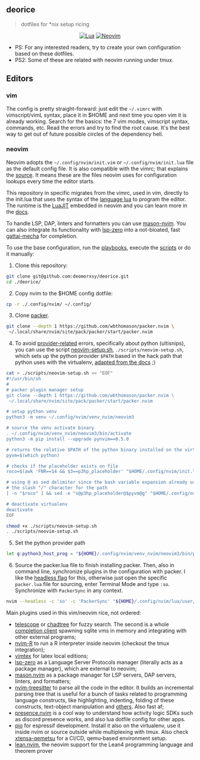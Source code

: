 
## deorice
> dotfiles for \*nix setup ricing

<div align="center">

[![Lua](https://img.shields.io/badge/Lua-blue.svg?style=for-the-badge&logo=lua)](http://www.lua.org)
[![Neovim](https://img.shields.io/badge/Neovim%200.5+-green.svg?style=for-the-badge&logo=neovim)](https://neovim.io)
</div>

- PS: For any interested readers, try to create your own configuration based on these dotfiles.
- PS2: Some of these are related with neovim running under tmux.

## Editors

### vim

The config is pretty straight-forward: just edit the ```~/.vimrc``` with vimscript/vimL syntax, place it in $HOME and next time you open vim it is already working. Search for the basics: the 7 vim modes, vimscript syntax, commands, etc. Read the errors and try to find the root cause. It's the best way to get out of future possible circles of the dependency hell.

### neovim

Neovim adopts the ```~/.config/nvim/init.vim``` or ```~/.config/nvim/init.lua``` file as the default config file. It is also compatible with the vimrc; that explains the [source](https://github.com/deomorxsy/deorice/blob/main/.config/nvim/init.vim.old#L3). It means these are the files neovim uses for configuration lookups every time the editor starts.

This repository in specific migrates from the vimrc, used in vim, directly to the init.lua that uses the syntax of the [language lua](https://www.lua.org/docs.html) to program the editor. The runtime is the [LuaJIT](https://luajit.org/) embedded in neovim and you can learn more in the [docs](https://neovim.io/doc/user/lua.html).

To handle LSP, DAP, linters and formatters you can use [mason-nvim](https://github.com/williamboman/mason.nvim). You can also integrate its functionality with [lsp-zero](https://github.com/VonHeikemen/lsp-zero.nvim) into a not-bloated, fast [gattai-mecha](https://github.com/VonHeikemen/lsp-zero.nvim/blob/v3.x/doc/md/guides/integrate-with-mason-nvim.md) for completion.

To use the base configuration, run the [playbooks](./scripts/playbooks/), execute the [scripts](./scripts/) or do it manually:

1. Clone this repository:
```sh
git clone git@github.com:deomorxsy/deorice.git
cd ./deorice/
```

2. Copy nvim to the $HOME config dotfile:
```sh
cp -r ./.config/nvim/ ~/.config/
```

3. Clone [packer](https://github.com/wbthomason/packer.nvim#quickstart).
```sh
git clone --depth 1 https://github.com/wbthomason/packer.nvim \
 ~/.local/share/nvim/site/pack/packer/start/packer.nvim
```


4. To avoid [provider-related](https://neovim.io/doc/user/provider.html) errors, specifically about python (ultisnips), you can use the script [neovim-setup.sh](./scripts/neovim-setup.sh), ```./scripts/neovim-setup.sh```, which sets up the python provider ```$PATH``` based in the hack path that python uses with the virtualenv, [adapted from the docs](https://neovim.io/doc/user/provider.html#python-virtualenv) ;)
```sh
cat > ./scripts/neovim-setup.sh << "EOF"
#!/usr/bin/sh
#
# packer plugin manager setup
git clone --depth 1 https://github.com/wbthomason/packer.nvim \
 ~/.local/share/nvim/site/pack/packer/start/packer.nvim

# setup python venv
python3 -m venv ~/.config/nvim/venv_nvim/neovim3

# source the venv activate binary
. ~/.config/nvim/venv_nvim/neovim3/bin/activate
python3 -m pip install --upgrade pynvim==0.5.0

# returns the relative $PATH of the python binary installed on the virtualenv
pyvm=$(which python)

# checks if the placeholder exists on file
roco=$(awk 'FNR==14 && $3==p3hp_placeholder' "$HOME/.config/nvim/init.lua")

# using @ as sed delimiter since the bash variable expansion already uses
# the slash "/" character for the path
[ -n "$roco" ] && sed -e "s@p3hp_placeholder@$pyvm@g" "$HOME/.config/nvim/init.lua"

# deactivate virtualenv
deactivate
EOF

chmod +x ./scripts/neovim-setup.sh
. ./scripts/neovim-setup.sh
```

5. Set the python provider path
```sh
let g:python3_host_prog = "${HOME}/.config/nvim/venv_nvim/neovim3/bin/python"
```

6. Source the packer.lua file to finish installing packer. Then, also in command line, synchronize plugins in the configuration with packer.  I like the [headless flag](https://neovim.io/doc/user/starting.html#--headless) for this, otherwise just open the specific ```packer.lua``` file for sourcing, enter Terminal Mode and type ```:so```. Synchronize with ```PackerSync``` in any context.
```sh
nvim --headless -c 'so' -c 'PackerSync' "${HOME}/.config/nvim/lua/user/packer.lua"
```


Main plugins used in this vim/neovim rice, not ordered:
- [telescope](https://github.com/nvim-telescope/telescope.nvim) or [chadtree](https://github.com/ms-jpq/chadtree) for fuzzy search. The second is a whole [completion client](https://www.reddit.com/r/neovim/comments/p4m8vt/i_spent_1_year_of_my_life_on_making_a_fast_as/) spawning sqlite vms in memory and integrating with other external programs;
- [nvim-R](https://github.com/jalvesaq/Nvim-R) to run a R interpreter inside neovim (checkout the tmux integration);
- [vimtex](https://github.com/lervag/vimtex) for latex local editions;
- [lsp-zero](https://github.com/VonHeikemen/lsp-zero.nvim) as a Language Server Protocols manager (literally acts as a package manager), which are external to neovim;
- [mason.nvim](https://github.com/williamboman/mason.nvim) as a package manager for LSP servers, DAP servers, linters, and formatters;
- [nvim-treesitter](https://github.com/nvim-treesitter/nvim-treesitter) to parse all the code in the editor. It builds an incremental parsing tree that is useful for a bunch of tasks related to programming language constructs, like highlighting, indenting, folding of these constructs, text-object manipulation and [others](https://tree-sitter.github.io/tree-sitter/). Also fast af;
- [presence.nvim](https://github.com/andweeb/presence.nvim/) is a cool way to understand how activity logic SDKs such as discord presence works, and also lua dotfile config for other apps.
- [pio](https://docs.platformio.org/en/latest/core/installation/index.html) for espressif development. Install it also on the virtualenv, use it inside nvim or source outside while multiplexing with tmux. Also check [xtensa-qemetsu](https://github.com/deomorxsy/xtensa-qemetsu) for a CI/CD, qemu-based environment setup.
- [lean.nvim](https://github.com/Julian/lean.nvim?tab=readme-ov-file), the neovim support for the Lean4 programming language and theorem prover
